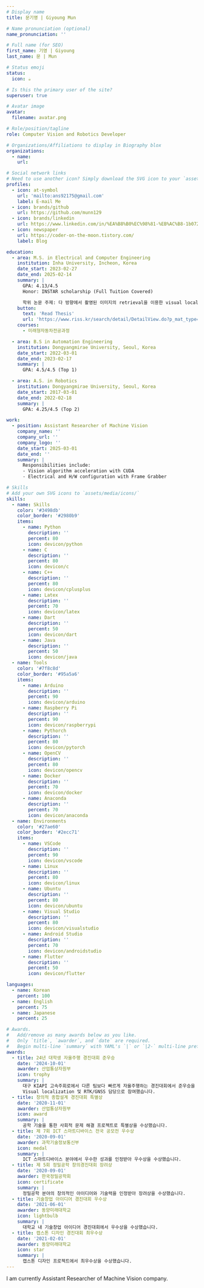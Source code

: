 ```yaml
---
# Display name
title: 문기영 | Giyoung Mun

# Name pronunciation (optional)
name_pronunciation: ''

# Full name (for SEO)
first_name: 기영 | Giyoung
last_name: 문 | Mun

# Status emoji
status:
  icon: ☕️

# Is this the primary user of the site?
superuser: true

# Avatar image
avatar:
  filename: avatar.png

# Role/position/tagline
role: Computer Vision and Robotics Developer

# Organizations/Affiliations to display in Biography blox
organizations:
  - name: 
    url: 

# Social network links
# Need to use another icon? Simply download the SVG icon to your `assets/media/icons/` folder.
profiles:
  - icon: at-symbol
    url: 'mailto:ans92175@gmail.com'
    label: E-mail Me
  - icon: brands/github
    url: https://github.com/munn129
  - icon: brands/linkedin
    url: https://www.linkedin.com/in/%EA%B8%B0%EC%98%81-%EB%AC%B8-1b0726194/
  - icon: newspaper
    url: https://coder-on-the-moon.tistory.com/
    label: Blog

education:
  - area: M.S. in Electrical and Computer Engineering
    institution: Inha University, Incheon, Korea
    date_start: 2023-02-27
    date_end: 2025-02-14
    summary: |
      GPA: 4.13/4.5  
      Honor: INSTAR scholarship (Full Tuition Covered)

      학위 논문 주제: 다 방향에서 촬영된 이미지의 retrieval을 이용한 visual localization
    button:
      text: 'Read Thesis'
      url: 'https://www.riss.kr/search/detail/DetailView.do?p_mat_type=be54d9b8bc7cdb09&control_no=d2bf29d7ce6b45b3ffe0bdc3ef48d419&keyword=%EB%AC%B8%EA%B8%B0%EC%98%81'
    courses:
      - 미래형자동차전공과정

  - area: B.S in Automation Engineering
    institution: Dongyangmirae University, Seoul, Korea
    date_start: 2022-03-01
    date_end: 2023-02-17
    summary: |
      GPA: 4.5/4.5 (Top 1)

  - area: A.S. in Robotics
    institution: Dongyangmirae University, Seoul, Korea
    date_start: 2017-03-01
    date_end: 2022-02-18
    summary: |
      GPA: 4.25/4.5 (Top 2)

work:
  - position: Assistant Researcher of Machine Vision
    company_name: ''
    company_url: ''
    company_logo: ''
    date_start: 2025-03-01
    date_end: ''
    summary: |
      Responsibilities include:
      - Vision algorithm acceleration with CUDA
      - Electrical and H/W configuration with Frame Grabber

# Skills
# Add your own SVG icons to `assets/media/icons/`
skills:
  - name: Skills
    color: '#3498db'
    color_border: '#2980b9'
    items:
      - name: Python
        description: ''
        percent: 80
        icon: devicon/python
      - name: C
        description: ''
        percent: 80
        icon: devicon/c
      - name: C++
        description: ''
        percent: 80
        icon: devicon/cplusplus
      - name: Latex
        description: ''
        percent: 70
        icon: devicon/latex
      - name: Dart
        description: ''
        percent: 50
        icon: devicon/dart
      - name: Java
        description: ''
        percent: 50
        icon: devicon/java
  - name: Tools
    color: '#7f8c8d'
    color_border: '#95a5a6'
    items:
      - name: Arduino
        description: ''
        percent: 90
        icon: devicon/arduino
      - name: Raspberry Pi
        description: ''
        percent: 90
        icon: devicon/raspberrypi
      - name: Pythorch
        description: ''
        percent: 80
        icon: devicon/pytorch
      - name: OpenCV
        description: ''
        percent: 80
        icon: devicon/opencv
      - name: Docker
        description: ''
        percent: 70
        icon: devicon/docker
      - name: Anaconda
        description: ''
        percent: 70
        icon: devicon/anaconda
  - name: Environments
    color: '#27ae60'
    color_border: '#2ecc71'
    items:
      - name: VSCode
        description: ''
        percent: 90
        icon: devicon/vscode
      - name: Linux
        description: ''
        percent: 80
        icon: devicon/linux
      - name: Ubuntu
        description: ''
        percent: 80
        icon: devicon/ubuntu
      - name: Visual Studio
        description: ''
        percent: 80
        icon: devicon/visualstudio
      - name: Android Studio
        description: ''
        percent: 70
        icon: devicon/androidstudio
      - name: Flutter
        description: ''
        percent: 50
        icon: devicon/flutter

languages:
  - name: Korean
    percent: 100
  - name: English
    percent: 75
  - name: Japanese
    percent: 25

# Awards.
#   Add/remove as many awards below as you like.
#   Only `title`, `awarder`, and `date` are required.
#   Begin multi-line `summary` with YAML's `|` or `|2-` multi-line prefix and indent 2 spaces below.
awards:
  - title: 24년 대학생 자율주행 경진대회 준우승
    date: '2024-10-01'
    awarder: 산업통상자원부
    icon: trophy
    summary: |
      대구 KIAPI 고속주회로에서 다른 팀보다 빠르게 자율주행하는 경진대회에서 준우승을 차지했습니다.
      Visual localization 및 RTK/GNSS 담당으로 참여했습니다.
  - title: 창의적 종합설계 경진대회 특별상
    date: '2020-11-01'
    awarder: 산업통상자원부
    icon: award
    summary: |
      공학 기술을 통한 사회적 문제 해결 프로젝트로 특별상을 수상했습니다.
  - title: 제 7회 ICT 스마트디바이스 전국 공모전 우수상
    date: '2020-09-01'
    awarder: 과학기술정보통신부
    icon: medal
    summary: |
      ICT 스마트디바이스 분야에서 우수한 성과를 인정받아 우수상을 수상했습니다.
  - title: 제 5회 정밀공학 창의경진대회 장려상
    date: '2020-09-01'
    awarder: 한국정밀공학회
    icon: certificate
    summary: |
      정밀공학 분야의 창의적인 아이디어와 기술력을 인정받아 장려상을 수상했습니다.
  - title: 기술창업 아이디어 경진대회 우수상
    date: '2021-06-01'
    awarder: 동양미래대학교
    icon: lightbulb
    summary: |
      대학교 내 기술창업 아이디어 경진대회에서 우수상을 수상했습니다.
  - title: 캡스톤 디자인 경진대회 최우수상
    date: '2021-02-01'
    awarder: 동양미래대학교
    icon: star
    summary: |
      캡스톤 디자인 프로젝트에서 최우수상을 수상했습니다.
---
```


I am currently Assistant Researcher of Machine Vision company.
